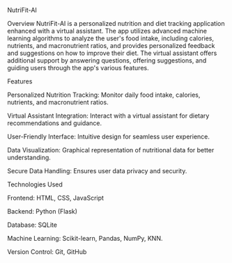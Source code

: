 NutriFit-AI


Overview
NutriFit-AI is a personalized nutrition and diet tracking application enhanced with a virtual assistant. The app utilizes advanced machine learning algorithms to analyze the user's food intake, including calories, nutrients, and macronutrient ratios, and provides personalized feedback and suggestions on how to improve their diet. The virtual assistant offers additional support by answering questions, offering suggestions, and guiding users through the app's various features.


Features

Personalized Nutrition Tracking: Monitor daily food intake, calories, nutrients, and macronutrient ratios.
  
Virtual Assistant Integration: Interact with a virtual assistant for dietary recommendations and guidance.

User-Friendly Interface: Intuitive design for seamless user experience.

Data Visualization: Graphical representation of nutritional data for better understanding.

Secure Data Handling: Ensures user data privacy and security.

Technologies Used

Frontend: HTML, CSS, JavaScript

Backend: Python (Flask)

Database: SQLite

Machine Learning: Scikit-learn, Pandas, NumPy, KNN.
  
Version Control: Git, GitHub
